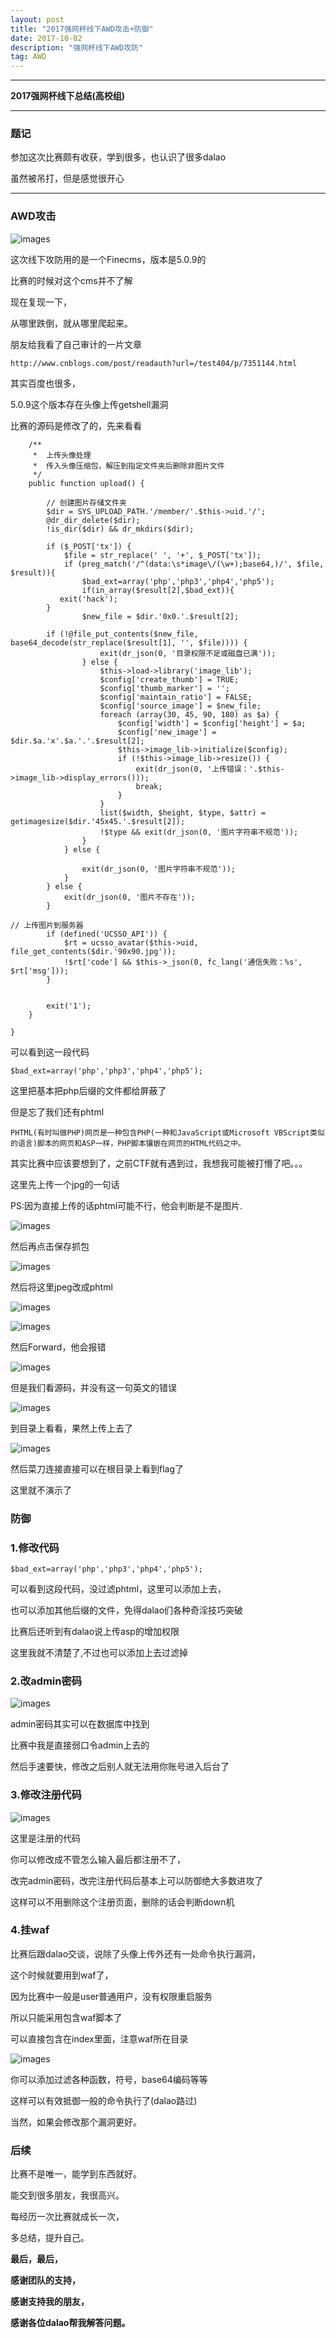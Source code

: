 ```yaml
---
layout: post
title: "2017强网杯线下AWD攻击+防御"
date: 2017-10-02
description: "强网杯线下AWD攻防"
tag: AWD
---
```

---

**2017强网杯线下总结(高校组)**

---

### 题记
参加这次比赛颇有收获，学到很多，也认识了很多dalao<br/>

虽然被吊打，但是感觉很开心

---

### AWD攻击
![images](/images/2017-10-02/qwb1.png)

这次线下攻防用的是一个Finecms，版本是5.0.9的

比赛的时候对这个cms并不了解<br/>

现在复现一下，<br/>

从哪里跌倒，就从哪里爬起来。<br/>

朋友给我看了自己审计的一片文章<br/>
```
http://www.cnblogs.com/post/readauth?url=/test404/p/7351144.html
```
其实百度也很多，<br/>

5.0.9这个版本存在头像上传getshell漏洞<br/>

比赛的源码是修改了的，先来看看<br/>

```
    /**
     *  上传头像处理
     *  传入头像压缩包，解压到指定文件夹后删除非图片文件
     */
    public function upload() {

        // 创建图片存储文件夹
        $dir = SYS_UPLOAD_PATH.'/member/'.$this->uid.'/';
        @dr_dir_delete($dir);
        !is_dir($dir) && dr_mkdirs($dir);

        if ($_POST['tx']) {
            $file = str_replace(' ', '+', $_POST['tx']);
            if (preg_match('/^(data:\s*image\/(\w+);base64,)/', $file, $result)){
                $bad_ext=array('php','php3','php4','php5');
                if(in_array($result[2],$bad_ext)){
		   exit('hack');
		}
                $new_file = $dir.'0x0.'.$result[2];
                
		if (!@file_put_contents($new_file, base64_decode(str_replace($result[1], '', $file)))) {
                    exit(dr_json(0, '目录权限不足或磁盘已满'));
                } else {
                    $this->load->library('image_lib');
                    $config['create_thumb'] = TRUE;
                    $config['thumb_marker'] = '';
                    $config['maintain_ratio'] = FALSE;
                    $config['source_image'] = $new_file;
                    foreach (array(30, 45, 90, 180) as $a) {
                        $config['width'] = $config['height'] = $a;
                        $config['new_image'] = $dir.$a.'x'.$a.'.'.$result[2];
                        $this->image_lib->initialize($config);
                        if (!$this->image_lib->resize()) {
                            exit(dr_json(0, '上传错误：'.$this->image_lib->display_errors()));
                            break;
                        }
                    }
                    list($width, $height, $type, $attr) = getimagesize($dir.'45x45.'.$result[2]);
                    !$type && exit(dr_json(0, '图片字符串不规范'));
                }
            } else {

                exit(dr_json(0, '图片字符串不规范'));
            }
        } else {
            exit(dr_json(0, '图片不存在'));
        }

// 上传图片到服务器
        if (defined('UCSSO_API')) {
            $rt = ucsso_avatar($this->uid, file_get_contents($dir.'90x90.jpg'));
            !$rt['code'] && $this->_json(0, fc_lang('通信失败：%s', $rt['msg']));
        }


        exit('1');
    }

}
```
可以看到这一段代码
```
$bad_ext=array('php','php3','php4','php5');
```
这里把基本把php后缀的文件都给屏蔽了<br/>

但是忘了我们还有phtml

```
PHTML(有时叫做PHP)网页是一种包含PHP(一种和JavaScript或Microsoft VBScript类似的语言)脚本的网页和ASP一样，PHP脚本镶嵌在网页的HTML代码之中。
```
其实比赛中应该要想到了，之前CTF就有遇到过，我想我可能被打懵了吧。。。<br/>

这里先上传一个jpg的一句话<br/>

PS:因为直接上传的话phtml可能不行，他会判断是不是图片.<br/>

![images](/images/2017-10-02/qwb2.png)

然后再点击保存抓包

![images](/images/2017-10-02/qwb3.png)

然后将这里jpeg改成phtml

![images](/images/2017-10-02/qwb4.png)

![images](/images/2017-10-02/qwb5.png)

然后Forward，他会报错

![images](/images/2017-10-02/qwb6.png)

但是我们看源码，并没有这一句英文的错误

![images](/images/2017-10-02/qwb8.png)

到目录上看看，果然上传上去了

![images](/images/2017-10-02/qwb7.png)

然后菜刀连接直接可以在根目录上看到flag了<br/>

这里就不演示了

### 防御

### 1.修改代码

```
$bad_ext=array('php','php3','php4','php5');
```
可以看到这段代码，没过滤phtml，这里可以添加上去，<br/>

也可以添加其他后缀的文件，免得dalao们各种奇淫技巧突破<br/>

比赛后还听到有dalao说上传asp的增加权限<br/>

这里我就不清楚了,不过也可以添加上去过滤掉<br/>

### 2.改admin密码

![images](/images/2017-10-02/qwb9.png)

admin密码其实可以在数据库中找到<br/>

比赛中我是直接弱口令admin上去的<br/>

然后手速要快，修改之后别人就无法用你账号进入后台了

### 3.修改注册代码

![images](/images/2017-10-02/qwb10.png)

这里是注册的代码<br/>

你可以修改成不管怎么输入最后都注册不了，<br/>

改完admin密码，改完注册代码后基本上可以防御绝大多数进攻了<br/>

这样可以不用删除这个注册页面，删除的话会判断down机

### 4.挂waf

比赛后跟dalao交谈，说除了头像上传外还有一处命令执行漏洞，<br/>

这个时候就要用到waf了，<br/>

因为比赛中一般是user普通用户，没有权限重启服务<br/>

所以只能采用包含waf脚本了<br/>

可以直接包含在index里面，注意waf所在目录

![images](/images/2017-10-02/qwb11.png)

你可以添加过滤各种函数，符号，base64编码等等<br/>

这样可以有效抵御一般的命令执行了(dalao路过)<br/>

当然，如果会修改那个漏洞更好。

### 后续

比赛不是唯一，能学到东西就好。<br/>

能交到很多朋友，我很高兴。<br/>

每经历一次比赛就成长一次，<br/>

多总结，提升自己。<br/>

**最后，最后，**<br/>

**感谢团队的支持，**<br/>

**感谢支持我的朋友，**<br/>

**感谢各位dalao帮我解答问题。**



